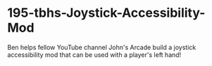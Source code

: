 # 195-tbhs-Joystick-Accessibility-Mod
Ben helps fellow YouTube channel John's Arcade build a joystick accessibility mod that can be used with a player's left hand!
